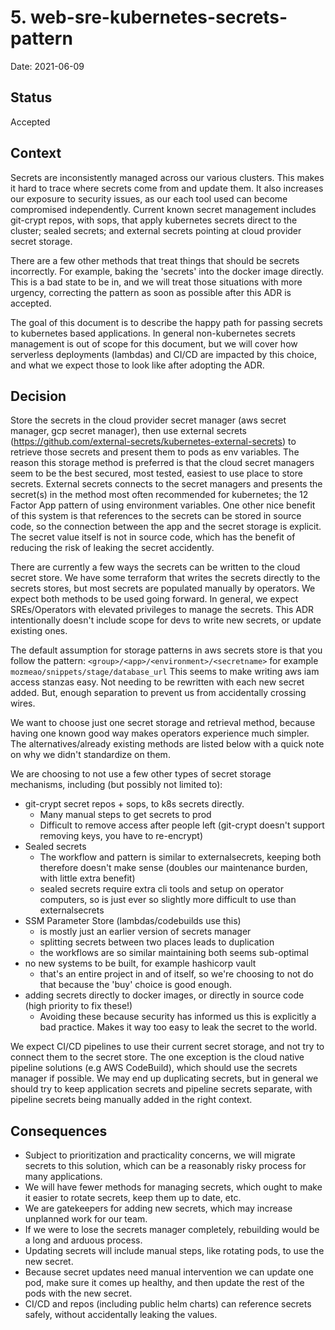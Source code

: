 # 5. web-sre-kubernetes-secrets-pattern

Date: 2021-06-09

## Status

Accepted

## Context

Secrets are inconsistently managed across our various clusters.  This makes it hard to trace where secrets come from and update them.  It also increases our exposure to security issues, as our each tool used can become compromised independently.  Current known secret management includes git-crypt repos, with sops, that apply kubernetes secrets direct to the cluster; sealed secrets; and external secrets pointing at cloud provider secret storage.

There are a few other methods that treat things that should be secrets incorrectly. For example, baking the 'secrets' into the docker image directly. This is a bad state to be in, and we will treat those situations with more urgency, correcting the pattern as soon as possible after this ADR is accepted.

The goal of this document is to describe the happy path for passing secrets to kubernetes based applications.  In general non-kubernetes secrets management is out of scope for this document, but we will cover how serverless deployments (lambdas) and CI/CD are impacted by this choice, and what we expect those to look like after adopting the ADR.

## Decision

Store the secrets in the cloud provider secret manager (aws secret manager, gcp secret manager), then use external secrets (https://github.com/external-secrets/kubernetes-external-secrets) to retrieve those secrets and present them to pods as env variables.  The reason this storage method is preferred is that the cloud secret managers seem to be the best secured, most tested, easiest to use place to store secrets. External secrets connects to the secret managers and presents the secret(s) in the method most often recommended for kubernetes; the 12 Factor App pattern of using environment variables.  One other nice benefit of this system is that references to the secrets can be stored in source code, so the connection between the app and the secret storage is explicit. The secret value itself is not in source code, which has the benefit of reducing the risk of leaking the secret accidently.

There are currently a few ways the secrets can be written to the cloud secret store. We have some terraform that writes the secrets directly to the secrets stores, but most secrets are populated manually by operators.  We expect both methods to be used going forward.  In general, we expect SREs/Operators with elevated privileges to manage the secrets.  This ADR intentionally doesn't include scope for devs to write new secrets, or update existing ones.

The default assumption for storage patterns in aws secrets store is that you follow the pattern: `<group>/<app>/<environment>/<secretname>` for example `mozmeao/snippets/stage/database_url`  This seems to make writing aws iam access stanzas easy.  Not needing to be rewritten with each new secret added.  But, enough separation to prevent us from accidentally crossing wires.

We want to choose just one secret storage and retrieval method, because having one known good way makes operators experience much simpler.  The alternatives/already existing methods are listed below with a quick note on why we didn't standardize on them.

We are choosing to not use a few other types of secret storage mechanisms, including (but possibly not limited to):
* git-crypt secret repos + sops, to k8s secrets directly.
  * Many manual steps to get secrets to prod
  * Difficult to remove access after people left (git-crypt doesn't support removing keys, you have to re-encrypt)
* Sealed secrets
  * The workflow and pattern is similar to externalsecrets, keeping both therefore doesn't make sense (doubles our maintenance burden, with little extra benefit)
  *  sealed secrets require extra cli tools and setup on operator computers, so is just ever so slightly more difficult to use than externalsecrets
* SSM Parameter Store (lambdas/codebuilds use this)
  * is mostly just an earlier version of secrets manager
  * splitting secrets between two places leads to duplication
  * the workflows are so similar maintaining both seems sub-optimal
* no new systems to be built, for example hashicorp vault
  * that's an entire project in and of itself, so we're choosing to not do that because the 'buy' choice is good enough.
* adding secrets directly to docker images, or directly in source code (high priority to fix these!)
  * Avoiding these because security has informed us this is explicitly a bad practice. Makes it way too easy to leak the secret to the world.



We expect CI/CD pipelines to use their current secret storage, and not try to connect them to the secret store.  The one exception is the cloud native pipeline solutions (e.g AWS CodeBuild), which should use the secrets manager if possible.  We may end up duplicating secrets, but in general we should try to keep application secrets and pipeline secrets separate, with pipeline secrets being manually added in the right context.

## Consequences

- Subject to prioritization and practicality concerns, we will migrate secrets to this solution, which can be a reasonably risky process for many applications.
- We will have fewer methods for managing secrets, which ought to make it easier to rotate secrets, keep them up to date, etc.
- We are gatekeepers for adding new secrets, which may increase unplanned work for our team.
- If we were to lose the secrets manager completely, rebuilding would be a long and arduous process.
- Updating secrets will include manual steps, like rotating pods, to use the new secret.
- Because secret updates need manual intervention we can update one pod, make sure it comes up healthy, and then update the rest of the pods with the new secret.
- CI/CD and repos (including public helm charts) can reference secrets safely, without accidentally leaking the values.
